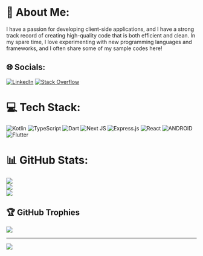 # 💫 About Me:
I have a passion for developing client-side applications, and I have a strong track record of creating high-quality code that is both efficient and clean. In my spare time, I love experimenting with new programming languages and frameworks, and I often share some of  my sample codes here!


## 🌐 Socials:
[![LinkedIn](https://img.shields.io/badge/LinkedIn-%230077B5.svg?logo=linkedin&logoColor=white)](https://linkedin.com/in/mobinyavari) [![Stack Overflow](https://img.shields.io/badge/-Stackoverflow-FE7A16?logo=stack-overflow&logoColor=white)](https://stackoverflow.com/users/8810290) 

# 💻 Tech Stack:
![Kotlin](https://img.shields.io/badge/kotlin-%230095D5.svg?style=for-the-badge&logo=kotlin&logoColor=white) ![TypeScript](https://img.shields.io/badge/typescript-%23007ACC.svg?style=for-the-badge&logo=typescript&logoColor=white) ![Dart](https://img.shields.io/badge/dart-%230175C2.svg?style=for-the-badge&logo=dart&logoColor=white) ![Next JS](https://img.shields.io/badge/Next-black?style=for-the-badge&logo=next.js&logoColor=white) ![Express.js](https://img.shields.io/badge/express.js-%23404d59.svg?style=for-the-badge&logo=express&logoColor=%2361DAFB) ![React](https://img.shields.io/badge/react-%2320232a.svg?style=for-the-badge&logo=react&logoColor=%2361DAFB) ![ANDROID](https://img.shields.io/badge/android-%2320232a.svg?style=for-the-badge&logo=android&logoColor=%a4c639) ![Flutter](https://img.shields.io/badge/Flutter-%2302569B.svg?style=for-the-badge&logo=Flutter&logoColor=white)
# 📊 GitHub Stats:
![](https://github-readme-stats.vercel.app/api?username=mobinyardim&theme=dark&hide_border=false&include_all_commits=true&count_private=false)<br/>
![](https://github-readme-streak-stats.herokuapp.com/?user=mobinyardim&theme=dark&hide_border=false)<br/>
![](https://github-readme-stats.vercel.app/api/top-langs/?username=mobinyardim&theme=dark&hide_border=false&include_all_commits=true&count_private=false&layout=compact)

## 🏆 GitHub Trophies
![](https://github-profile-trophy.vercel.app/?username=mobinyardim&theme=radical&no-frame=false&no-bg=true&margin-w=4)

---
[![](https://visitcount.itsvg.in/api?id=mobinyardim&icon=0&color=0)](https://visitcount.itsvg.in)

<!-- Proudly created with GPRM ( https://gprm.itsvg.in ) -->
